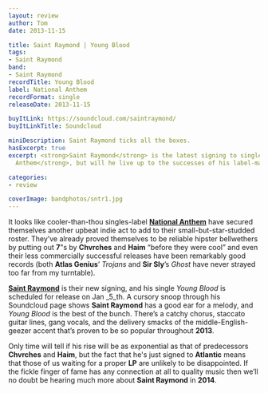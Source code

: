 ```yaml
---
layout: review
author: Tom
date: 2013-11-15

title: Saint Raymond | Young Blood
tags:
- Saint Raymond
band:
- Saint Raymond
recordTitle: Young Blood
label: National Anthem
recordFormat: single
releaseDate: 2013-11-15

buyItLink: https://soundcloud.com/saintraymond/
buyItLinkTitle: Soundcloud

miniDescription: Saint Raymond ticks all the boxes.
hasExcerpt: true
excerpt: <strong>Saint Raymond</strong> is the latest signing to singles-label <strong>National
  Anthem</strong>, but will he live up to the successes of his label-mates?

categories:
- review

coverImage: bandphotos/sntr1.jpg
---
```


It looks like cooler-than-thou singles-label **[National Anthem](http://www.national-anthem.co.uk/artists/)** have secured themselves another upbeat indie act to add to their small-but-star-studded roster. They’ve already proved themselves to be reliable hipster bellwethers by putting out **7**"s by **Chvrches** and **Haim** “before they were cool” and even their less commercially successful releases have been remarkably good records (both **Atlas Genius**’ *Trojans* and **Sir Sly**’s *Ghost* have never strayed too far from my turntable).

**[Saint Raymond](https://soundcloud.com/saintraymond/)** is their new signing, and his single *Young Blood* is scheduled for release on Jan _5_th. A cursory snoop through his Soundcloud page shows **Saint Raymond** has a good ear for a melody, and *Young Blood* is the best of the bunch. There’s a catchy chorus, staccato guitar lines, gang vocals, and the delivery smacks of the middle-English-geezer accent that’s proven to be so popular throughout **2013**.

Only time will tell if his rise will be as exponential as that of predecessors **Chvrches** and **Haim**, but the fact that he's just signed to **Atlantic** means that those of us waiting for a proper **LP** are unlikely to be disappointed. If the fickle finger of fame has any connection at all to quality music then we’ll no doubt be hearing much more about **Saint Raymond** in **2014**.


